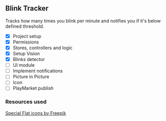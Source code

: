 ## Blink Tracker

Tracks how many times you blink per minute and notifies you if it's below defined threshold.

- [x] Project setup
- [x] Permissions
- [x] Stores, controllers and logic
- [x] Setup Vision
- [x] Blinks detector
- [ ] UI module
- [ ] Implement notifications
- [ ] Picture in Picture
- [ ] Icon
- [ ] PlayMarket publish

### Resources used

[Special Flat icons by Freepik](https://www.flaticon.com/authors/freepik)
